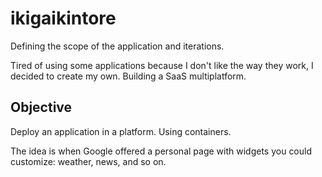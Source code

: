 # ikigaikintore

Defining the scope of the application and iterations.

Tired of using some applications because I don't like the way they work, I decided to create my own. Building a SaaS multiplatform.

## Objective

Deploy an application in a platform. Using containers.

The idea is when Google offered a personal page with widgets you could customize: weather, news, and so on.